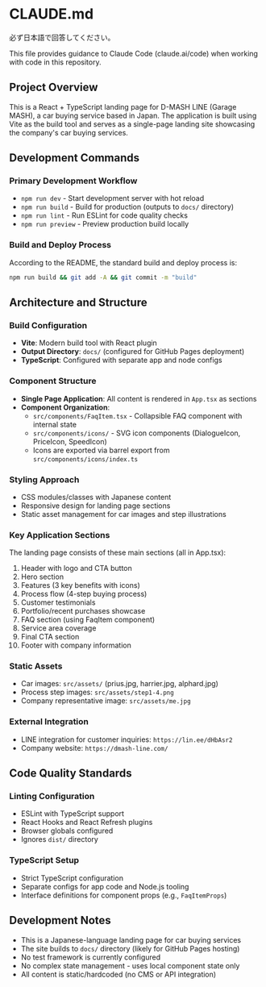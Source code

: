 # CLAUDE.md

必ず日本語で回答してください。

This file provides guidance to Claude Code (claude.ai/code) when working with code in this repository.

## Project Overview

This is a React + TypeScript landing page for D-MASH LINE (Garage MASH), a car buying service based in Japan. The application is built using Vite as the build tool and serves as a single-page landing site showcasing the company's car buying services.

## Development Commands

### Primary Development Workflow
- `npm run dev` - Start development server with hot reload
- `npm run build` - Build for production (outputs to `docs/` directory)
- `npm run lint` - Run ESLint for code quality checks
- `npm run preview` - Preview production build locally

### Build and Deploy Process
According to the README, the standard build and deploy process is:
```bash
npm run build && git add -A && git commit -m "build"
```

## Architecture and Structure

### Build Configuration
- **Vite**: Modern build tool with React plugin
- **Output Directory**: `docs/` (configured for GitHub Pages deployment)
- **TypeScript**: Configured with separate app and node configs

### Component Structure
- **Single Page Application**: All content is rendered in `App.tsx` as sections
- **Component Organization**:
  - `src/components/FaqItem.tsx` - Collapsible FAQ component with internal state
  - `src/components/icons/` - SVG icon components (DialogueIcon, PriceIcon, SpeedIcon)
  - Icons are exported via barrel export from `src/components/icons/index.ts`

### Styling Approach
- CSS modules/classes with Japanese content
- Responsive design for landing page sections
- Static asset management for car images and step illustrations

### Key Application Sections
The landing page consists of these main sections (all in App.tsx):
1. Header with logo and CTA button
2. Hero section
3. Features (3 key benefits with icons)
4. Process flow (4-step buying process)
5. Customer testimonials
6. Portfolio/recent purchases showcase
7. FAQ section (using FaqItem component)
8. Service area coverage
9. Final CTA section
10. Footer with company information

### Static Assets
- Car images: `src/assets/` (prius.jpg, harrier.jpg, alphard.jpg)
- Process step images: `src/assets/step1-4.png`
- Company representative image: `src/assets/me.jpg`

### External Integration
- LINE integration for customer inquiries: `https://lin.ee/dHbAsr2`
- Company website: `https://dmash-line.com/`

## Code Quality Standards

### Linting Configuration
- ESLint with TypeScript support
- React Hooks and React Refresh plugins
- Browser globals configured
- Ignores `dist/` directory

### TypeScript Setup
- Strict TypeScript configuration
- Separate configs for app code and Node.js tooling
- Interface definitions for component props (e.g., `FaqItemProps`)

## Development Notes

- This is a Japanese-language landing page for car buying services
- The site builds to `docs/` directory (likely for GitHub Pages hosting)
- No test framework is currently configured
- No complex state management - uses local component state only
- All content is static/hardcoded (no CMS or API integration)

